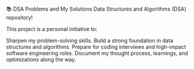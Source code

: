 📚 DSA Problems and My Solutions
Data Structures and Algorithms (DSA) repository!

This project is a personal initiative to:

Sharpen my problem-solving skills.
Build a strong foundation in data structures and algorithms.
Prepare for coding interviews and high-impact software engineering roles.
Document my thought process, learnings, and optimizations along the way.
